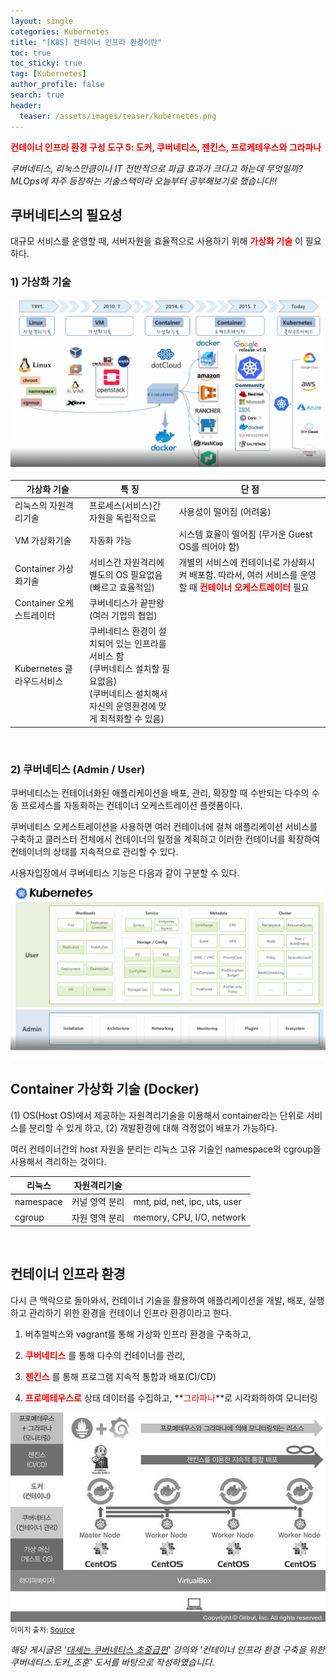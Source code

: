 ```yaml
---
layout: single  
categories: Kubernetes
title: "[K8S] 컨테이너 인프라 환경이란"
toc: true
toc_sticky: true
tag: [Kubernetes]
author_profile: false
search: true
header:
  teaser: /assets/images/teaser/kubernetes.png
---
```


**<span style="color:#ff0000">컨테이너 인프라 환경 구성 도구 5: 도커, 쿠버네티스, 젠킨스, 프로케테우스와 그라파나</span>**

*쿠버네티스, 리눅스만큼이나 IT 전반적으로 파급 효과가 크다고 하는데 무엇일까? MLOps에 자주 등장하는 기술스택이라 오늘부터 공부해보기로 했습니다!!*


## 쿠버네티스의 필요성

대규모 서비스를 운영할 때, 서버자원을 효율적으로 사용하기 위해  **<span style="color:#ff0000">가상화 기술</span>** 이 필요하다.

### 1) 가상화 기술

<img src="/assets/images/2023-09-30-Kubernetes/overview.png" /><br/>

| 가상화 기술 | 특 징 | 단 점 |
|------|-------------|--------|
| 리눅스의 자원격리기술 | 프로세스(서비스)간 자원을 독립적으로 | 사용성이 떨어짐 (어려움) |
| VM 가상화기술 | 자동화 가능 | 시스템 효율이 떨어짐 (무거운 Guest OS를 띄어야 함) |
| Container 가상화기술 | 서비스간 자원격리에 별도의 OS 필요없음 (빠르고 효율적임) | 개별의 서비스에 컨테이너로 가상화시켜 배포함. 따라서, 여러 서비스를 운영할 때 **<span style="color:#ff0000">컨테이너 오케스트레이터</span>** 필요 |
| Container 오케스트레이터 | 쿠버네티스가 끝판왕 (여러 기업의 협업) |  |
| Kubernetes 클라우드서비스 | 쿠버네티스 환경이 설치되어 있는 인프라를 서비스 함<br>(쿠버네티스 설치할 필요없음)<br>(쿠버네티스 설치해서 자신의 운영환경에 맞게 최적화할 수 있음)| |

<br/>

### 2) 쿠버네티스 (Admin / User)

쿠버네티스는 컨테이너화된 애플리케이션을 배포, 관리, 확장할 때 수반되는 다수의 수동 프로세스를 자동화하는 컨테이너 오케스트레이션 플랫폼이다.

쿠버네티스 오케스트레이션을 사용하면 여러 컨테이너에 걸쳐 애플리케이션 서비스를 구축하고 클러스터 전체에서 컨테이너의 일정을 계획하고 이러한 컨테이너를 확장하여 컨테이너의 상태를 지속적으로 관리할 수 있다.

사용자입장에서 쿠버네티스 기능은 다음과 같이 구분할 수 있다.

<img src="/assets/images/2023-09-30-Kubernetes/kubernetes.png" /><br/>


## Container 가상화 기술 (Docker)

(1) OS(Host OS)에서 제공하는 자원격리기술을 이용해서 container라는 단위로 서비스를 분리할 수 있게 하고, (2) 개발환경에 대해 걱정없이 배포가 가능하다.

여러 컨테이너간의 host 자원을 분리는 리눅스 고유 기술인 namespace와 cgroup을 사용해서 격리하는 것이다.

| 리눅스 | 자원격리기술 | |
|------|-------|-----------|
| namespace | 커널 영역 분리 | mnt, pid, net, ipc, uts, user | 
| cgroup | 자원 영역 분리 | memory, CPU, I/O, network |

<br/>

## 컨테이너 인프라 환경

다시 큰 맥락으로 돌아와서, 컨테이너 기술을 활용하여 애플리케이션을 개발, 배포, 실행하고 관리하기 위한 환경을 컨테이너 인프라 환경이라고 한다.

1. 버추얼박스와 vagrant를 통해 가상화 인프라 환경을 구축하고, 

2. **<span style="color:#ff0000">쿠버네티스</span>** 를 통해 다수의 컨테이너를 관리, 

3. **<span style="color:#ff0000">젠킨스</span>** 를 통해 프로그램 지속적 통합과 배포(CI/CD)

4. **<span style="color:#ff0000">프로메테우스로</span>** 상태 데이터를 수집하고, **<span style="color:#ff0000">그라파나</span>**로 시각화하하여 모니터링


<img src="/assets/images/2023-09-30-Kubernetes/container_infra.jpg" /><br/>
<small>이미지 출처: [Source](https://thebook.io/080241/0014/)</small>


*해당 게시글은 '[대세는 쿠버네티스 초중급편](https://www.inflearn.com/course/%EC%BF%A0%EB%B2%84%EB%84%A4%ED%8B%B0%EC%8A%A4-%EA%B8%B0%EC%B4%88?gad=1&gclid=CjwKCAjwvfmoBhAwEiwAG2tqzAD7E333fVc-gkDWnwIGPKATXtXbd3yC2CaV8GF4w-Ha70ouUlGIlRoCBlAQAvD_BwE)' 강의와 '컨테이너 인프라 환경 구축을 위한 쿠버네티스.도커_조훈' 도서를 바탕으로 작성하였습니다.*